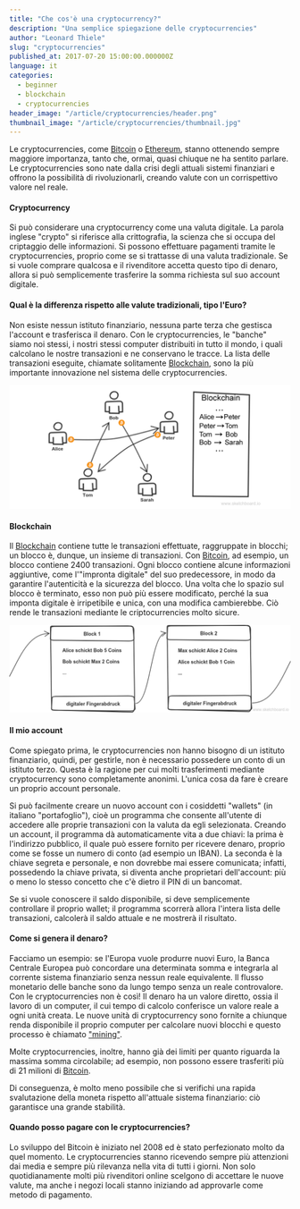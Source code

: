 ```yaml
---
title: "Che cos'è una cryptocurrency?"
description: "Una semplice spiegazione delle cryptocurrencies"
author: "Leonard Thiele"
slug: "cryptocurrencies"
published_at: 2017-07-20 15:00:00.000000Z
language: it
categories:
  - beginner
  - blockchain
  - cryptocurrencies
header_image: "/article/cryptocurrencies/header.png"
thumbnail_image: "/article/cryptocurrencies/thumbnail.jpg"
---
```

Le cryptocurrencies, come [Bitcoin](/en/article/bitcoin) o [Ethereum](/en/article/ethereum), stanno ottenendo sempre maggiore importanza, tanto che, ormai, quasi chiuque ne ha sentito parlare. Le cryptocurrencies sono nate dalla crisi degli attuali sistemi finanziari e offrono la possibilità di rivoluzionarli, creando valute con un corrispettivo valore nel reale.

#### Cryptocurrency

Si può considerare una cryptocurrency come una valuta digitale. La parola inglese "crypto" si riferisce alla crittografia, la scienza che si occupa del criptaggio delle informazioni. Si possono effettuare pagamenti tramite le cryptocurrencies, proprio come se si trattasse di una valuta tradizionale. Se si vuole comprare qualcosa e il rivenditore accetta questo tipo di denaro, allora si può semplicemente trasferire la somma richiesta sul suo account digitale.

#### Qual è la differenza rispetto alle valute tradizionali, tipo l'Euro?

Non esiste nessun istituto finanziario, nessuna parte terza che gestisca l'account e trasferisca il denaro. Con le cryptocurrencies, le "banche" siamo noi stessi, i nostri stessi computer distribuiti in tutto il mondo, i quali calcolano le nostre transazioni e ne conservano le tracce. La lista delle transazioni eseguite, chiamate solitamente [Blockchain](/en/article/blockchain), sono la più importante innovazione nel sistema delle cryptocurrencies.

![Bitcoin transactions](/article/cryptocurrencies/bitcoin-transactions.png)

#### Blockchain

Il [Blockchain](/en/article/blockchain) contiene tutte le transazioni effettuate, raggruppate in blocchi; un blocco è, dunque, un insieme di transazioni. Con [Bitcoin](/en/article/bitcoin), ad esempio, un blocco contiene 2400 transazioni. Ogni blocco contiene alcune informazioni aggiuntive, come l'"impronta digitale" del suo predecessore, in modo da garantire l'autenticità e la sicurezza del blocco. Una volta che lo spazio sul blocco è terminato, esso non può più essere modificato, perché la sua imponta digitale è irripetibile e unica, con una modifica cambierebbe. Ciò rende le transazioni mediante le criptocurrencies molto sicure.


![Blockchain easy](/article/cryptocurrencies/cryptocurrencies_block.png)

#### Il mio account

Come spiegato prima, le cryptocurrencies non hanno bisogno di un istituto finanziario, quindi, per gestirle, non è necessario possedere un conto di un istituto terzo. Questa è la ragione per cui molti trasferimenti mediante cryptocurrency sono completamente anonimi. L'unica cosa da fare è creare un proprio account personale.

Si può facilmente creare un nuovo account con i cosiddetti "wallets" (in italiano "portafoglio"), cioè un programma che consente all'utente di accedere alle proprie transazioni con la valuta da egli selezionata. Creando un account, il programma dà automaticamente vita a due chiavi: la prima è l'indirizzo pubblico, il quale può essere fornito per ricevere denaro, proprio come se fosse un numero di conto (ad esempio un IBAN). La seconda è la chiave segreta e personale, e non dovrebbe mai essere comunicata; infatti, possedendo la chiave privata, si diventa anche proprietari dell'account: più o meno lo stesso concetto che c'è dietro il PIN di un bancomat.

Se si vuole conoscere il saldo disponibile, si deve semplicemente controllare il proprio wallet; il programma scorrerà allora l'intera lista delle transazioni, calcolerà il saldo attuale e ne mostrerà il risultato.


#### Come si genera il denaro?

Facciamo un esempio: se l'Europa vuole produrre nuovi Euro, la Banca Centrale Europea può concordare una determinata somma e integrarla al corrente sistema finanziario senza nessun reale equivalente. Il flusso monetario delle banche sono da lungo tempo senza un reale controvalore. Con le cryptocurrencies non è così! Il denaro ha un valore diretto, ossia il lavoro di un computer, il cui tempo di calcolo conferisce un valore reale a ogni unità creata. Le nuove unità di cryptocurrency sono fornite a chiunque renda disponibile il proprio computer per calcolare nuovi blocchi e questo processo è chiamato ["mining"](/en/article/mining).

Molte cryptocurrencies, inoltre, hanno già dei limiti per quanto riguarda la massima somma circolabile; ad esempio, non possono essere trasferiti più di 21 milioni di [Bitcoin](/en/article/bitcoin).

Di conseguenza, è molto meno possibile che si verifichi una rapida svalutazione della moneta rispetto all'attuale sistema finanziario: ciò garantisce una grande stabilità.


#### Quando posso pagare con le cryptocurrencies?

Lo sviluppo del Bitcoin è iniziato nel 2008 ed è stato perfezionato molto da quel momento. Le cryptocurrencies stanno ricevendo sempre più attenzioni dai media e sempre più rilevanza nella vita di tutti i giorni. Non solo quotidianamente molti più rivenditori online scelgono di accettare le nuove valute, ma anche i negozi locali stanno iniziando ad approvarle come metodo di pagamento.